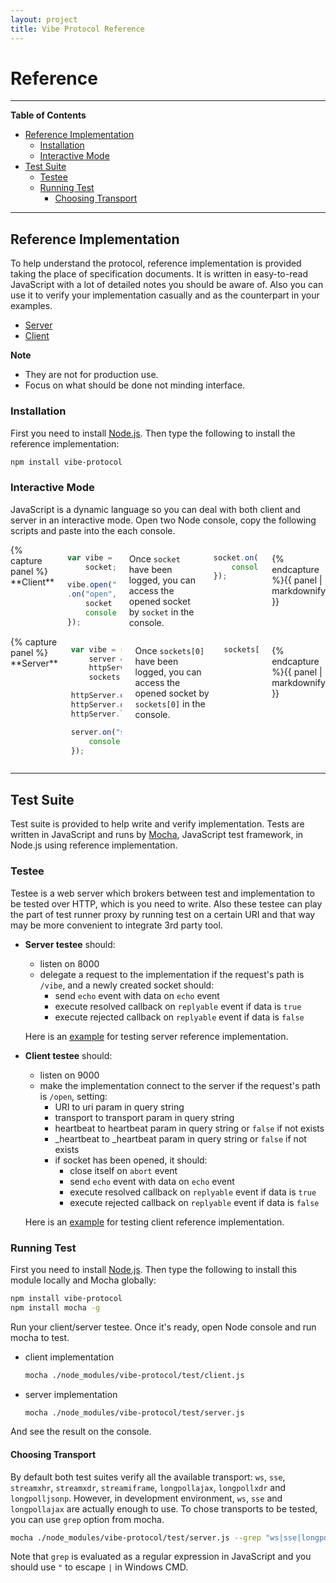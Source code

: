 ```yaml
---
layout: project
title: Vibe Protocol Reference
---
```


<h1>Reference</h1>

---

**Table of Contents**

* [Reference Implementation](#reference-implementation)
    * [Installation](#installation)
    * [Interactive Mode](#interactive-mode)
* [Test Suite](#test-suite)
    * [Testee](#testee)
    * [Running Test](#running-test)
        * [Choosing Transport](#choosing-transport)

---

## Reference Implementation
To help understand the protocol, reference implementation is provided taking the place of specification documents. It is written in easy-to-read JavaScript with a lot of detailed notes you should be aware of. Also you can use it to verify your implementation casually and as the counterpart in your examples.

<ul class="inline-list">
    <li><a href="../docs/server.html">Server</a></li>
    <li><a href="../docs/client.html">Client</a></li>
</ul>

**Note**

* They are not for production use.
* Focus on what should be done not minding interface.

### Installation
First you need to install [Node.js](http://nodejs.org). Then type the following to install the reference implementation:

```bash
npm install vibe-protocol
```

### Interactive Mode
JavaScript is a dynamic language so you can deal with both client and server in an interactive mode. Open two Node console, copy the following scripts and paste into the each console.

<div class="row">
<div class="large-6 columns">
{% capture panel %}
**Client**

```javascript
var vibe = require("vibe-protocol"),
    socket;

vibe.open("http://localhost:8000/vibe", {transport: "ws"})
.on("open", function() {
    socket = this;
    console.log("socket");
});
```

Once `socket` have been logged, you can access the opened socket by `socket` in the console.

```javascript
socket.on("greeting", function(data) {
    console.log("greetings from the server: " + data);
});
```
{% endcapture %}{{ panel | markdownify }}
</div>
<div class="large-6 columns">
{% capture panel %}
**Server**

```javascript
var vibe = require("vibe-protocol"),
    server = vibe.server(),
    httpServer = require("http").createServer(),
    sockets = [];

httpServer.on("request", server.handleRequest);
httpServer.on("upgrade", server.handleUpgrade);
httpServer.listen(8000);

server.on("socket", function(socket) {
    console.log("sockets[" + (sockets.push(socket) - 1) + "]");
});
```

Once `sockets[0]` have been logged, you can access the opened socket by `sockets[0]` in the console.

```javascript
sockets[0].send("greeting", "Hello World");
```
{% endcapture %}{{ panel | markdownify }}
</div>
</div>

---

## Test Suite
Test suite is provided to help write and verify implementation. Tests are written in JavaScript and runs by [Mocha](http://visionmedia.github.io/mocha/), JavaScript test framework, in Node.js using reference implementation.

### Testee
Testee is a web server which brokers between test and implementation to be tested over HTTP, which is you need to write. Also these testee can play the part of test runner proxy by running test on a certain URI and that way may be more convenient to integrate 3rd party tool.

* **Server testee** should:
    * listen on 8000
    * delegate a request to the implementation if the request's path is `/vibe`, and a newly created socket should:
        * send `echo` event with data on `echo` event
        * execute resolved callback on `replyable` event if data is `true`
        * execute rejected callback on `replyable` event if data is `false`<p>
    
    Here is an [example](https://github.com/Atmosphere/vibe-protocol/blob/master/test/testee/server.js) for testing server reference implementation.  
  
* **Client testee** should: 
    * listen on 9000
    * make the implementation connect to the server if the request's path is `/open`, setting:
        * URI to uri param in query string
        * transport to transport param in query string
        * heartbeat to heartbeat param in query string or `false` if not exists
        * _heartbeat to _heartbeat param in query string or `false` if not exists
        * if socket has been opened, it should:
            * close itself on `abort` event
            * send `echo` event with data on `echo` event
            * execute resolved callback on `replyable` event if data is `true`
            * execute rejected callback on `replyable` event if data is `false`<p>
    
    Here is an [example](https://github.com/Atmosphere/vibe-protocol/blob/master/test/testee/client.js) for testing client reference implementation.
  
### Running Test
First you need to install [Node.js](http://nodejs.org). Then type the following to install this module locally and Mocha globally: 

```bash
npm install vibe-protocol
npm install mocha -g
```

Run your client/server testee. Once it's ready, open Node console and run mocha to test.

* client implementation

    ```bash
    mocha ./node_modules/vibe-protocol/test/client.js
    ```
    
* server implementation

    ```bash
    mocha ./node_modules/vibe-protocol/test/server.js
    ```
    
And see the result on the console.

#### Choosing Transport
By default both test suites verify all the available transport: `ws`, `sse`, `streamxhr`, `streamxdr`, `streamiframe`, `longpollajax`, `longpollxdr` and `longpolljsonp`. However, in development environment, `ws`, `sse` and `longpollajax` are actually enough to use. To chose transports to be tested, you can use `grep` option from mocha.

```bash
mocha ./node_modules/vibe-protocol/test/server.js --grep "ws|sse|longpollajax"
```

Note that `grep` is evaluated as a regular expression in JavaScript and you should use `"` to escape `|` in Windows CMD.